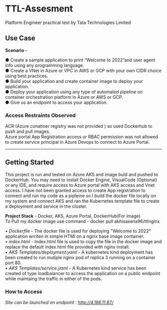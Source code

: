 # TTL-Assesment
Platform Engineer practical test by Tata Technologies Limited

## Use Case
**Scenario -**

● Create a sample application to print “Welcome to 2022”and user agent info using any
programming language. <br>
● Create a VNet in Azure or VPC in AWS or GCP with your own CIDR choice using best
practices. <br>
● Build your application and create container image to deploy your application. <br>
● Deploy your application using any type of automated pipeline on container orchestration
platform in Azure or AWS or GCP. <br>
● Give us an endpoint to access your application. <br>

### Access Restraints Observed 
ACR (Azure conatiner registry was not provided ) so used Dockerhub to push and pull images. <br>
Azure portal App Registration access or RBAC permission was not allowed to create service principal in Azure Devops to connect to Azure Portal. <br>

____________________________________________________________________________________________________________________________________________________________________
## Getting Started
This project is run and tested on Azure AKS and image buld and pushed to DockerHub. You may need to install Docker Engine, VisualCode (Optional) or any IDE, and require access to Azure portal with AKS access and Vnet access. 
I have not been granted access to create App registration to connect and run my code as a pipleine so I build the docker file locally on my system and connect AKS and ran the Kubernetes template file to create a deployment and service in the cluster.

**Project Stack** - Docker, AKS, Azure Portal, DockerHub(For image) <br>
To Pull my docker image use command - docker pull abhisaxena96/ttlnginx <br>
 
• *Dockerfile* - The docker file is used for deploying "Welcome to 2022" application wrriten in simple HTMl on a nginx base image container. <br>
• *index.html* - Index.html file is used to copy the file in the docker image and replace the default index.html file provided with nginx install. <br>
• *AKS Templates/deployment.yaml* - A kubernetes kind deployment has been created to run mutiple nginx pod of replica 3 running on a container port 80. <br>
• *AKS Templates/service.yaml* -  A Kubernetes kind service has been created of type loadbalancer to access the application on a public endpoint while maintaing the traffic in either of the pods. <br>

### How to Access 
*Site can be launched on endpoint : http://4.186.11.87/*


